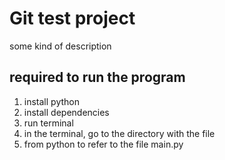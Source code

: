 # Git test project

some kind of description

## required to run the program

1. install python
2. install dependencies
3. run terminal
4. in the terminal, go to the directory with the file
5. from python to refer to the file main.py